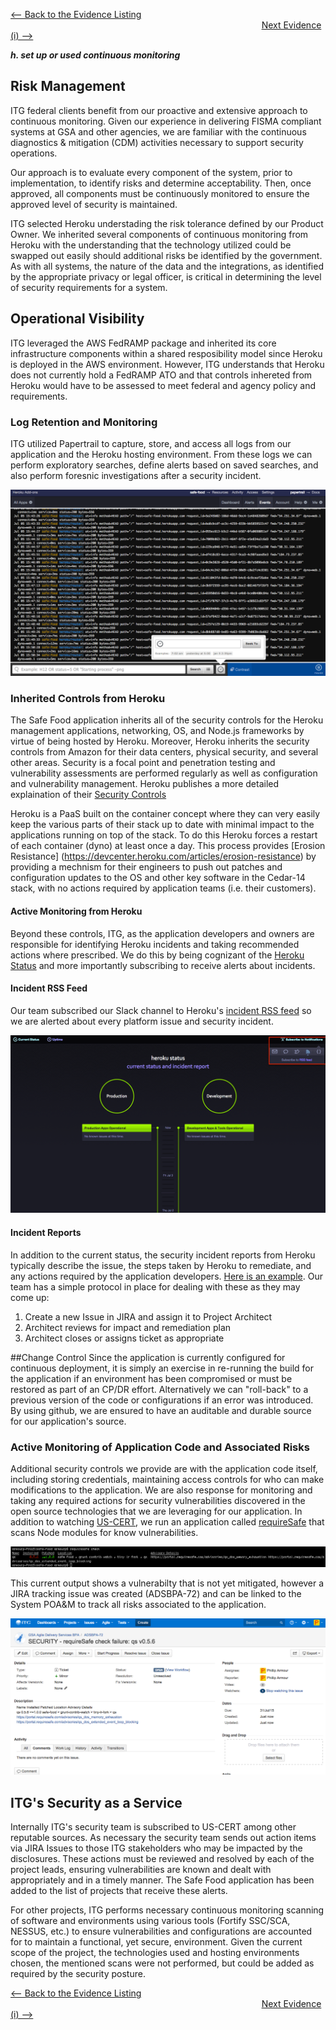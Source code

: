 [<-- Back to the Evidence Listing](https://github.com/itgfirm/safe-food/edit/master/Evidence)  &nbsp;&nbsp;&nbsp;&nbsp;&nbsp;&nbsp;&nbsp;&nbsp;&nbsp;&nbsp;&nbsp;&nbsp;&nbsp;&nbsp;&nbsp;&nbsp;&nbsp;&nbsp;&nbsp;&nbsp;&nbsp;&nbsp;&nbsp;&nbsp;&nbsp;&nbsp;&nbsp;&nbsp;&nbsp;&nbsp;&nbsp;&nbsp;&nbsp;&nbsp;&nbsp;&nbsp;&nbsp;&nbsp;&nbsp;&nbsp;&nbsp;&nbsp;&nbsp;&nbsp;&nbsp;&nbsp;&nbsp;&nbsp;&nbsp;&nbsp;&nbsp;&nbsp;&nbsp;&nbsp;&nbsp;&nbsp;&nbsp;&nbsp;&nbsp;&nbsp;&nbsp;&nbsp;&nbsp;&nbsp;&nbsp;&nbsp;&nbsp;&nbsp;&nbsp;&nbsp;&nbsp;&nbsp;&nbsp;&nbsp;&nbsp;&nbsp;&nbsp;&nbsp;&nbsp;&nbsp;&nbsp;&nbsp;&nbsp;&nbsp;&nbsp;&nbsp;&nbsp;&nbsp;&nbsp;&nbsp;&nbsp;&nbsp;&nbsp;&nbsp;&nbsp;&nbsp;&nbsp;&nbsp;&nbsp;&nbsp;&nbsp;&nbsp;[Next Evidence (i) -->](https://github.com/itgfirm/safe-food/edit/master/Evidence/i)

***h. set up or used continuous monitoring***

## Risk Management

ITG federal clients benefit from our proactive and extensive approach to continuous monitoring. Given our experience in delivering FISMA compliant systems at GSA and other agencies, we are familiar with the continuous diagnostics & mitigation (CDM) activities necessary to support security operations. 

Our approach is to evaluate every component of the system, prior to implementation, to identify risks and determine acceptability. Then, once approved, all components must be continuously monitored to ensure the approved level of security is maintained.  

ITG selected Heroku understading the risk tolerance defined by our Product Owner. We inherited several components of continuous monitoring from Heroku with the understanding that the technology utilized could be swapped out easily should additional risks be identified by the government. As with all systems, the nature of the data and the integrations, as identified by the appropriate privacy or legal officer, is critical in determining the level of security requirements for a system.

## Operational Visibility
ITG leveraged the AWS FedRAMP package and inherited its core infrastructure components within a shared resposibility model since Heroku is deployed in the AWS environment. However, ITG understands that Heroku does not currently hold a FedRAMP ATO and that controls inhereted from Heroku would have to be assessed to meet federal and agency policy and requirements.

### Log Retention and Monitoring
ITG utilized Papertrail to capture, store, and access all logs from our application and the Heroku hosting environment.  From these logs we can perform exploratory searches, define alerts based on saved searches, and also perform foresnic investigations after a security incident.

![image of papertrail](papertrail_logs.png)

### Inherited Controls from Heroku
The Safe Food application inherits all of the security controls for the Heroku management applications, networking, OS, and Node.js frameworks by virtue of being hosted by Heroku.  Moreover, Heroku inherits the security controls from Amazon for their data centers, physical security, and several other areas.  Security is a focal point and penetration testing and vulnerability assessments are performed regularly as well as configuration and vulnerability management.  Heroku publishes a more detailed explaination of their [Security Controls](https://www.heroku.com/policy/security)

Heroku is a PaaS built on the container concept where they can very easily keep the various parts of their stack up to date with minimal impact to the applications running on top of the stack.  To do this Heroku forces a restart of each container (dyno) at least once a day.  This process provides [Erosion Resistance] (https://devcenter.heroku.com/articles/erosion-resistance) by providing a mechnism for their engineers to push out patches and configuration updates to the OS and other key software in the Cedar-14 stack, with no actions required by application teams (i.e. their customers).

#### Active Monitoring from Heroku
Beyond these controls, ITG, as the application developers and owners are  responsible for identifying Heroku incidents and taking recommended actions where prescribed.  We do this by being cognizant of the [Heroku Status](https://status.heroku.com) and more importantly subscribing to receive alerts about incidents.

#### Incident RSS Feed
Our team subscribed our Slack channel to Heroku's [incident RSS feed](https://status.heroku.com/feed) so we are alerted about every platform issue and security incident.

![Image of Heroku Status Page](heroku_status.png)

#### Incident Reports
In addition to the current status, the security incident reports from Heroku typically describe the issue, the steps taken by Heroku to remediate, and any actions required by the application developers.  [Here is an example](heroku_sample_incident.png). Our team has a simple protocol in place for dealing with these as they may come up:

1. Create a new Issue in JIRA and assign it to Project Architect
2. Architect reviews for impact and remediation plan
3. Architect closes or assigns ticket as appropriate

##Change Control
Since the application is currently configured for continuous deployment, it is simply an exercise in re-running the build for the application if an environment has been compromised or must be restored as part of an CP/DR effort. Alternatively we can "roll-back" to a previous version of the code or configurations if an error was introduced. By using github, we are ensured to have an auditable and durable source for our application's source.

### Active Monitoring of Application Code and Associated Risks
Additional security controls we provide are with the application code itself, including storing credentials, maintaining access controls for who can make modifications to the application. We are also response for monitoring and taking any required actions for security vulnerabilities discovered in the open source technologies that we are leveraging for our application. In addition to watching [US-CERT](https://www.us-cert.gov/ncas/alerts), we run an application called [requireSafe](https://requiresafe.com/) that scans Node modules for know vulnerabilities.

![requiresafe output image](requireSafe.png)

This current output shows a vulnerabilty that is not yet mitigated, however a JIRA tracking issue was created (ADSBPA-72) and can be linked to the System POA&M to track all risks associated to the application.

![Jira ADSBPA-72 image](jira_security_issue.png)

## ITG's Security as a Service
Internally ITG's security team is subscribed to US-CERT among other reputable sources.  As necessary the security team sends out action items via JIRA Issues to those ITG stakeholders who may be impacted by the disclosures. These actions must be reviewed and resolved by each of the project leads, ensuring vulnerabilities are known and dealt with appropriately and in a timely manner. The Safe Food application has been added to the list of projects that receive these alerts.

For other projects, ITG performs necessary continuous monitoring scanning of software and environments using various tools (Fortify SSC/SCA, NESSUS, etc.) to ensure vulnerabilities and configurations are accounted for to maintain a functional, yet secure, environment.  Given the current scope of the project, the technologies used and hosting environments chosen, the mentioned scans were not performed, but could be added as required by the security posture.

[<-- Back to the Evidence Listing](https://github.com/itgfirm/safe-food/edit/master/Evidence)  &nbsp;&nbsp;&nbsp;&nbsp;&nbsp;&nbsp;&nbsp;&nbsp;&nbsp;&nbsp;&nbsp;&nbsp;&nbsp;&nbsp;&nbsp;&nbsp;&nbsp;&nbsp;&nbsp;&nbsp;&nbsp;&nbsp;&nbsp;&nbsp;&nbsp;&nbsp;&nbsp;&nbsp;&nbsp;&nbsp;&nbsp;&nbsp;&nbsp;&nbsp;&nbsp;&nbsp;&nbsp;&nbsp;&nbsp;&nbsp;&nbsp;&nbsp;&nbsp;&nbsp;&nbsp;&nbsp;&nbsp;&nbsp;&nbsp;&nbsp;&nbsp;&nbsp;&nbsp;&nbsp;&nbsp;&nbsp;&nbsp;&nbsp;&nbsp;&nbsp;&nbsp;&nbsp;&nbsp;&nbsp;&nbsp;&nbsp;&nbsp;&nbsp;&nbsp;&nbsp;&nbsp;&nbsp;&nbsp;&nbsp;&nbsp;&nbsp;&nbsp;&nbsp;&nbsp;&nbsp;&nbsp;&nbsp;&nbsp;&nbsp;&nbsp;&nbsp;&nbsp;&nbsp;&nbsp;&nbsp;&nbsp;&nbsp;&nbsp;&nbsp;&nbsp;&nbsp;&nbsp;&nbsp;&nbsp;&nbsp;&nbsp;&nbsp;[Next Evidence (i) -->](https://github.com/itgfirm/safe-food/edit/master/Evidence/i)
